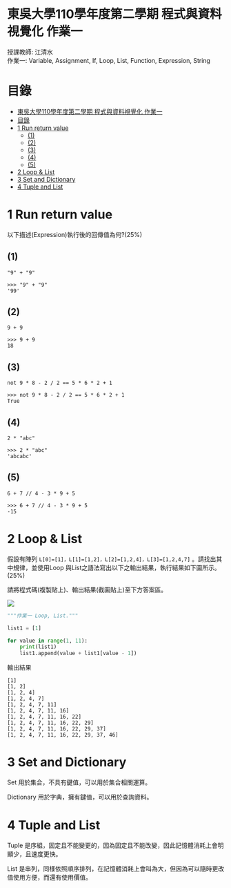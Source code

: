 # 東吳大學110學年度第二學期 程式與資料視覺化 作業一
授課教師: 江清水  
作業一: Variable, Assignment, If, Loop, List, Function, Expression, String

# 目錄

<!-- @import "[TOC]" {cmd="toc" depthFrom=1 depthTo=6 orderedList=false} -->
<!-- code_chunk_output -->

- [東吳大學110學年度第二學期 程式與資料視覺化 作業一](#東吳大學110學年度第二學期-程式與資料視覺化-作業一)
- [目錄](#目錄)
- [1 Run return value](#1-run-return-value)
  - [(1)](#1)
  - [(2)](#2)
  - [(3)](#3)
  - [(4)](#4)
  - [(5)](#5)
- [2 Loop & List](#2-loop-list)
- [3 Set and Dictionary](#3-set-and-dictionary)
- [4 Tuple and List](#4-tuple-and-list)

<!-- /code_chunk_output -->

# 1 Run return value
以下描述(Expression)執行後的回傳值為何?(25%)

## (1)

`"9" + "9"`               				

```
>>> "9" + "9"
'99'
```
## (2)
`9 + 9`

```
>>> 9 + 9
18
```

## (3)
`not 9 * 8 - 2 / 2 == 5 * 6 * 2 + 1`							

```
>>> not 9 * 8 - 2 / 2 == 5 * 6 * 2 + 1
True
```

## (4)
`2 * "abc"`

```
>>> 2 * "abc"
'abcabc'
```

## (5)
`6 + 7 // 4 - 3 * 9 + 5`    

```
>>> 6 + 7 // 4 - 3 * 9 + 5
-15
```

# 2 Loop & List
假設有陣列 `L[0]=[1]，L[1]=[1,2]，L[2]=[1,2,4]，L[3]=[1,2,4,7]` 。請找出其中規律，並使用Loop 與List之語法寫出以下之輸出結果，執行結果如下圖所示。(25%)

請將程式碼(複製貼上)、輸出結果(截圖貼上)至下方答案區。

![](assets/東吳大學作業1-c07c2b4b.png)

```python
"""作業一 Loop, List."""

list1 = [1]

for value in range(1, 11):
    print(list1)
    list1.append(value + list1[value - 1])
```

輸出結果

```
[1]
[1, 2]
[1, 2, 4]
[1, 2, 4, 7]
[1, 2, 4, 7, 11]
[1, 2, 4, 7, 11, 16]
[1, 2, 4, 7, 11, 16, 22]
[1, 2, 4, 7, 11, 16, 22, 29]
[1, 2, 4, 7, 11, 16, 22, 29, 37]
[1, 2, 4, 7, 11, 16, 22, 29, 37, 46]
```

# 3 Set and Dictionary
Set 用於集合，不具有鍵值，可以用於集合相關運算。

Dictionary 用於字典，擁有鍵值，可以用於查詢資料。

# 4 Tuple and List
Tuple 是序組，固定且不能變更的，因為固定且不能改變，因此記憶體消耗上會明顯少，且速度更快。

List 是串列，同樣依照順序排列，在記憶體消耗上會叫為大，但因為可以隨時更改值使用方便，而還有使用價值。
